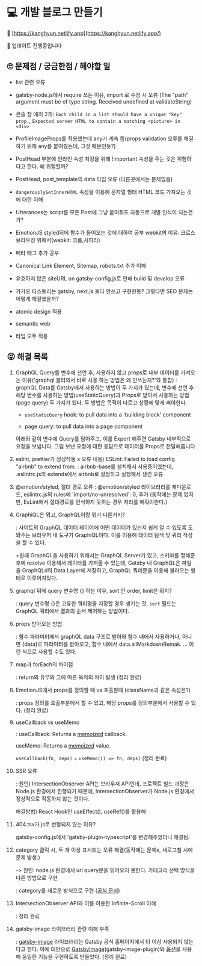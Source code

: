 # 💻 개발 블로그 만들기

👀 [https://kanghyun.netlify.app](https://kanghyun.netlify.app/)

🔨 업데이트 진행중입니다



## 🙄 문제점 / 궁금한점 / 해야할 일

- list 관련 오류
- gatsby-node.js에서 require 쓰는 이유, import 로 수정 시 오류 (The "path" argument must be of type string. Received undefined at validateString)
- 콘솔 창 에러 2개: `Each child in a list should have a unique "key" prop.`, `Expected server HTML to contain a matching <picture> in <div>`
- ProfileImageProps를 적용했는데 any가 계속 뜸(props validation 오류를 해결하기 위해 any를 붙여줬는데, 그것 때문인듯?)
- PostHead 부분에 인라인 속성 지정을 위해 !important 속성을 주는 것은 위험하다고 한다. 왜 위험할까?
- PostHead, post_template의 data 타입 오류 (다른곳에서는 문제없음)
- `dangerouslySetInnerHTML` 속성을 이용해 문자열 형태 HTML 코드 가져오는 것에 대한 이해
- Utterances는 script를 모든 Post에 그냥 붙여줘도 자동으로 개별 인식이 되는건가?
- EmotionJS styled뒤에 함수가 들어오는 것에 대하여 공부
  webkit의 이유: 크로스 브라우징 위해서(webkit: 크롬,사파리)
- 메타 태그 추가 공부
- Canonical Link Element, Sitemap, robots.txt 추가 이해
- 유효하지 않은 siteURL on gatsby-config.js로 인해 build 및 develop 오류



- 카카오 티스토리는 gatsby, next.js 둘다 안쓰고 구현한듯? 그렇다면 SEO 문제는 어떻게 해결했을까?




- atomic design 적용

- semantic web

- 타입 모두 적용

  

## 😝 해결 목록

1. GraphQL Query를 변수에 선언 후, 사용하지 않고 props로 내부 데이터를 가져오는 이유('graphql 불러와서 바로 사용 하는 방법은 왜 안쓰는지?'와 통합)
   : graphQL Data를 Gatsby에서 사용하는 방법이 두 가지가 있는데, 변수에 선언 후 해당 변수를 사용하는 방법(useStaticQuery)과 Props로 받아서 사용하는 방법(page query) 두 가지가 있다. 두 방법은 목적이 다르고 상황에 맞게 써야한다.

   - `useStaticQuery` hook: to pull data into a 'building block' component
   
   - page query: to pull data into a page component
   
   아래와 같이 변수에 Query를 담아주고, 이를 Export 해주면 Gatsby 내부적으로 요청을 보냅니다. 그럼 보낸 요청에 대한 응답으로 데이터를 Props로 전달해줍니다
   
2. eslint, prettier가 정상작동 x
   오류 내용) ESLint: Failed to load config "airbnb" to extend from. 
   : airbnb-base를 설치해서 사용중이었는데, .eslintrc.js의 extends에서 airbnb로 설정하고 실행해서 생긴 오류

3. @emotion/styled, 절대 경로 오류
   : @emotion/styled 라이브러리를 재다운로드, eslintrc.js의 rules에 'import/no-unresolved': 0, 추가 (동작에는 문제 없지만, EsLint에서 절대경로를 인식하지 못하는 경우 처리를 해줘야한다.)

4. GraphiQL은 뭐고, GraphQL이랑 뭐가 다른거지?

   : 사이트의 GraphQL 데이터 레이어에 어떤 데이터가 있는지 쉽게 알 수 있도록 도와주는 브라우저 내 도구가 GraphiQL이다. 이를 이용해 데이터 탐색 및 쿼리 작성을 할 수 있다.

   +원래 GraphQL을 사용하기 위해서는 GraphQL Server가 있고, 스키마를 정해준 후에 resolve 이용해서 데이터를 가져올 수 있는데, Gatsby 내 GraphQL은 파일을 GraphQLd의 Data Layer에 저장하고, GraphQL 쿼리문을 이용해 불러오는 형태로 이루어져있다.

5. graphql`뒤에 query 변수명 {} 하는 이유, sort 안 order, limit은 뭐지?

   : query 변수명 {}은 고유한 쿼리명을 지정할 경우 생기는 것, `sort` 필드는 GraphQL 쿼리에서 결과의 순서 제어하는 방법이다.

6. props 받아오는 방법

   : 함수 파라미터에서 graphQL data 구조로 받아와 함수 내에서 사용하거나, 아니면 {data}로 파라미터를 받아오고, 함수 내에서 data.allMarkdownRemak. ... 이런 식으로 사용할 수도 있다. 

7. map과 forEach의 차이점

   : return의 유무와 그에 따른 목적의 차이 발생 (정리 완료)

8. EmotionJS에서 props를 정의할 때 vs 호출할때 (className과 같은 속성은?)

   : props 정의를 호출부분에서 할 수 있고, 해당 props를 정의부분에서 사용할 수 있다. (정리 완료)

9. useCallback vs useMemo

   : useCallback: Returns a [memoized](https://en.wikipedia.org/wiki/Memoization) callback.

     useMemo: Returns a [memoized](https://en.wikipedia.org/wiki/Memoization) value.

   `useCallback(fn, deps)` = `useMemo(() => fn, deps)`  (정리 완료)

10. SSR 오류

    : 원인) IntersectionObserver API는 브라우저 API인데, 프로젝트 빌드 과정은 Node.js 환경에서 진행되기 때문에, IntersectionObserver가 Node.js 환경에서 정상적으로 작동하지 않는 것이다.

    해결방법) React Hook인 useEffect(), useRef()를 활용해 

11. 404.tsx가 js로 변형되지 않는 이유?

    gatsby-config.js에서 'gatsby-plugin-typescript'를 변경해주었더니 해결됨.

12. category 클릭 시, 두 개 이상 표시되는 오류 해결(동작에는 문제x, 새로고침 시에 문제 발생.) 

    -> 원인: node.js 환경에서 url query문을 읽어오지 못한다. 카테고리 선택 방식을 다른 방법으로 구현

    : category를 새로운 방식으로 구현 ([공식 문서](https://www.gatsbyjs.com/docs/adding-tags-and-categories-to-blog-posts/))

13. IntersectionObserver API와 이를 이용한 Infinite-Scroll 이해

    : 정리 완료

14. gatsby-image 라이브러리 관련 이해 부족

    : [gatsby-image](https://www.gatsbyjs.com/plugins/gatsby-image/) 라이브러리는 Gatsby 공식 홈페이지에서 더 이상 사용되지 않는다고 한다. 이에 대안으로 [GatsbyImage](https://www.gatsbyjs.com/docs/tutorial/part-7/ )(gatsby-image-plugin)와 [옵션](https://www.gatsbyjs.com/docs/reference/built-in-components/gatsby-plugin-image/#image-options)을 사용해 동일한 기능을 구현하도록 만들었다. (정리 완료)

